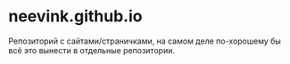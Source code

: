 # neevink.github.io

Репозиторий с сайтами/страничками, на самом деле по-хорошему бы всё это вынести в отдельные репозитории.
